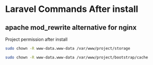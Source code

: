
# Laravel Commands After install




## apache mod_rewrite alternative for nginx

Project permission after install

```bash
sudo chown -R www-data.www-data /var/www/project/storage

```
```bash
sudo chown -R www-data.www-data /var/www/project/bootstrap/cache
```
